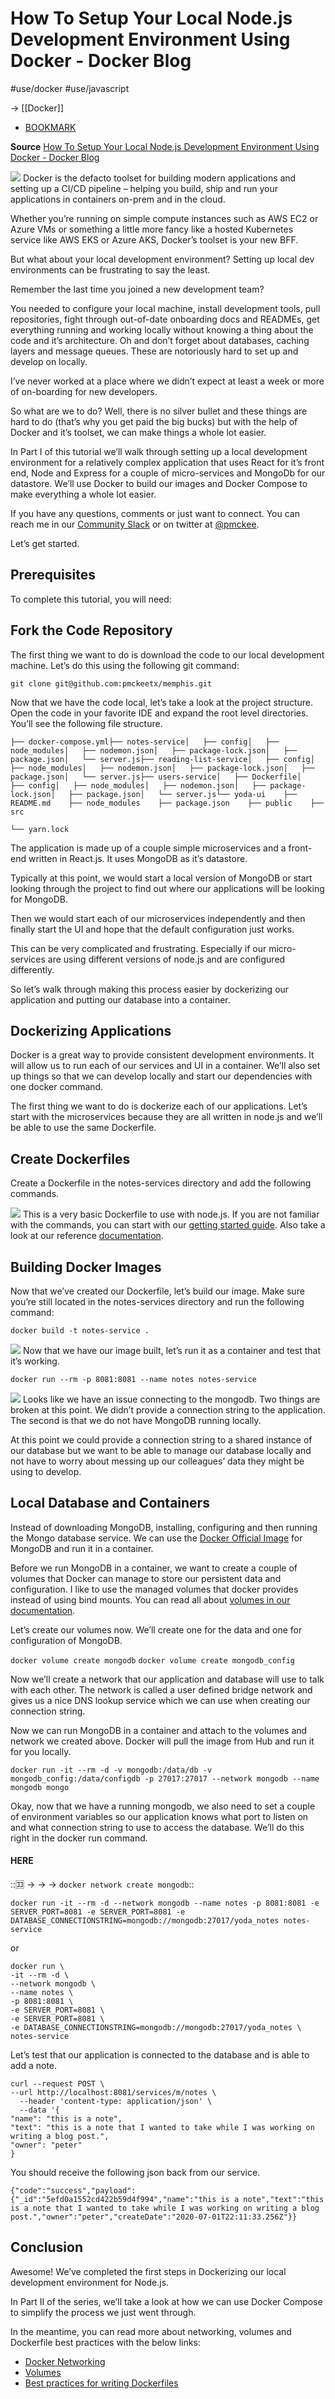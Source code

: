 # How To Setup Your Local Node.js Development Environment Using Docker - Docker Blog
#use/docker
#use/javascript

-> [[Docker]]
* [BOOKMARK](bear://x-callback-url/open-note?id=81DC724C-1C4D-4C99-BE2E-BC2284C6E57E-56532-0005EB1440059CC2&header=HERE)

**Source** [How To Setup Your Local Node.js Development Environment Using Docker - Docker Blog](https://www.docker.com/blog/how-to-setup-your-local-node-js-development-environment-using-docker/)

![](How%20To%20Setup%20Your%20Local%20Node.js%20Development%20Environment%20Using%20Docker%20-%20Docker%20Blog/Screen-Shot-2020-07-01-at-5.12.36-PM.jpeg)
Docker is the defacto toolset for building modern applications and setting up a CI/CD pipeline – helping you build, ship and run your applications in containers on-prem and in the cloud.

Whether you’re running on simple compute instances such as AWS EC2 or Azure VMs or something a little more fancy like a hosted Kubernetes service like AWS EKS or Azure AKS, Docker’s toolset is your new BFF.

But what about your local development environment? Setting up local dev environments can be frustrating to say the least.

Remember the last time you joined a new development team?

You needed to configure your local machine, install development tools, pull repositories, fight through out-of-date onboarding docs and READMEs, get everything running and working locally without knowing a thing about the code and it’s architecture. Oh and don’t forget about databases, caching layers and message queues. These are notoriously hard to set up and develop on locally.

I’ve never worked at a place where we didn’t expect at least a week or more of on-boarding for new developers.

So what are we to do? Well, there is no silver bullet and these things are hard to do (that’s why you get paid the big bucks) but with the help of Docker and it’s toolset, we can make things a whole lot easier.

In Part I of this tutorial we’ll walk through setting up a local development environment for a relatively complex application that uses React for it’s front end, Node and Express for a couple of micro-services and MongoDb for our datastore. We’ll use Docker to build our images and Docker Compose to make everything a whole lot easier.

If you have any questions, comments or just want to connect. You can reach me in our [Community Slack](http://dockr.ly/slack) or on twitter at [@pmckee](https://twitter.com/pmckee).

Let’s get started.

## Prerequisites

To complete this tutorial, you will need:

## Fork the Code Repository

The first thing we want to do is download the code to our local development machine. Let’s do this using the following git command:

`git clone git@github.com:pmckeetx/memphis.git`

Now that we have the code local, let’s take a look at the project structure. Open the code in your favorite IDE and expand the root level directories. You’ll see the following file structure.
```
├── docker-compose.yml├── notes-service│   ├── config│   ├── node_modules│   ├── nodemon.json│   ├── package-lock.json│   ├── package.json│   └── server.js├── reading-list-service│   ├── config│   ├── node_modules│   ├── nodemon.json│   ├── package-lock.json│   ├── package.json│   └── server.js├── users-service│   ├── Dockerfile│   ├── config│   ├── node_modules│   ├── nodemon.json│   ├── package-lock.json│   ├── package.json│   └── server.js└── yoda-ui    ├── README.md    ├── node_modules    ├── package.json    ├── public    ├── src

└── yarn.lock
```

The application is made up of a couple simple microservices and a front-end written in React.js. It uses MongoDB as it’s datastore.

Typically at this point, we would start a local version of MongoDB or start looking through the project to find out where our applications will be looking for MongoDB.

Then we would start each of our microservices independently and then finally start the UI and hope that the default configuration just works.

This can be very complicated and frustrating. Especially if our micro-services are using different versions of node.js and are configured differently.

So let’s walk through making this process easier by dockerizing our application and putting our database into a container.

## Dockerizing Applications

Docker is a great way to provide consistent development environments. It will allow us to run each of our services and UI in a container. We’ll also set up things so that we can develop locally and start our dependencies with one docker command.

The first thing we want to do is dockerize each of our applications. Let’s start with the microservices because they are all written in node.js and we’ll be able to use the same Dockerfile.

## Create Dockerfiles

Create a Dockerfile in the notes-services directory and add the following commands.

![](How%20To%20Setup%20Your%20Local%20Node.js%20Development%20Environment%20Using%20Docker%20-%20Docker%20Blog/_Screen-Shot-2020-07-01-at-5.12.36-PM.jpeg)
This is a very basic Dockerfile to use with node.js. If you are not familiar with the commands, you can start with our [getting started guide](https://docs.docker.com/get-started/). Also take a look at our reference [documentation](https://docs.docker.com/engine/reference/builder/).

## Building Docker Images

Now that we’ve created our Dockerfile, let’s build our image. Make sure you’re still located in the notes-services directory and run the following command:

`docker build -t notes-service .`

![](How%20To%20Setup%20Your%20Local%20Node.js%20Development%20Environment%20Using%20Docker%20-%20Docker%20Blog/Screen-Shot-2020-07-01-at-5.38.21-PM.jpeg)
Now that we have our image built,  let’s run it as a container and test that it’s working.

`docker run --rm -p 8081:8081 --name notes notes-service`

![](How%20To%20Setup%20Your%20Local%20Node.js%20Development%20Environment%20Using%20Docker%20-%20Docker%20Blog/Screen-Shot-2020-07-01-at-5.11.54-PM.jpeg)
Looks like we have an issue connecting to the mongodb. Two things are broken at this point. We didn’t provide a connection string to the application. The second is that we do not have MongoDB running locally.

At this point we could provide a connection string to a shared instance of our database but we want to be able to manage our database locally and not have to worry about messing up our colleagues’ data they might be using to develop.

## Local Database and Containers

Instead of downloading MongoDB, installing, configuring and then running the Mongo database service. We can use the [Docker Official Image](https://hub.docker.com/_/mongo/) for MongoDB and run it in a container.

Before we run MongoDB in a container, we want to create a couple of volumes that Docker can manage to store our persistent data and configuration. I like to use the managed volumes that docker provides instead of using bind mounts. You can read all about [volumes in our documentation](https://docs.docker.com/storage/).

Let’s create our volumes now. We’ll create one for the data and one for configuration of MongoDB.

`docker volume create mongodb`
`docker volume create mongodb_config`

Now we’ll create a network that our application and database will use to talk with each other. The network is called a user defined bridge network and gives us a nice DNS lookup service which we can use when creating our connection string.

Now we can run MongoDB in a container and attach to the volumes and network we created above. Docker will pull the image from Hub and run it for you locally.

`docker run -it --rm -d -v mongodb:/data/db -v mongodb_config:/data/configdb -p 27017:27017 --network mongodb --name mongodb mongo`

Okay, now that we have a  running mongodb, we also need to set a couple of environment variables so our application knows what port to listen on and what connection string to use to access the database. We’ll do this right in the docker run command.

#### HERE
::🈁 -> -> -> `docker network create mongodb`::

`docker run -it --rm -d --network mongodb --name notes -p 8081:8081 -e SERVER_PORT=8081 -e SERVER_PORT=8081 -e DATABASE_CONNECTIONSTRING=mongodb://mongodb:27017/yoda_notes notes-service`

or

```
docker run \
-it --rm -d \
--network mongodb \
--name notes \
-p 8081:8081 \
-e SERVER_PORT=8081 \
-e SERVER_PORT=8081 \
-e DATABASE_CONNECTIONSTRING=mongodb://mongodb:27017/yoda_notes \ 
notes-service
```
Let’s test that our application is connected to the database and is able to add a note.

```
curl --request POST \
--url http://localhost:8081/services/m/notes \
  --header 'content-type: application/json' \
  --data '{
"name": "this is a note",
"text": "this is a note that I wanted to take while I was working on writing a blog post.",
"owner": "peter"
}
```

You should receive the following json back from our service.

`{"code":"success","payload":{"_id":"5efd0a1552cd422b59d4f994","name":"this is a note","text":"this is a note that I wanted to take while I was working on writing a blog post.","owner":"peter","createDate":"2020-07-01T22:11:33.256Z"}}`

## Conclusion

Awesome! We’ve completed the first steps in Dockerizing our local development environment for Node.js.

In Part II of the series, we’ll take a look at how we can use Docker Compose to simplify the process we just went through.

In the meantime, you can read more about networking, volumes and Dockerfile best practices with the below links:

* [Docker Networking](https://docs.docker.com/network/)
* [Volumes](https://docs.docker.com/storage/)
* [Best practices for writing Dockerfiles](https://docs.docker.com/develop/develop-images/dockerfile_best-practices/)

